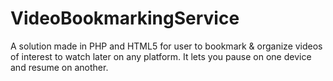 # VideoBookmarkingService
A solution made in PHP and HTML5 for user to bookmark &amp; organize videos of interest to watch later on any platform. It lets you pause on one device and resume on another.
